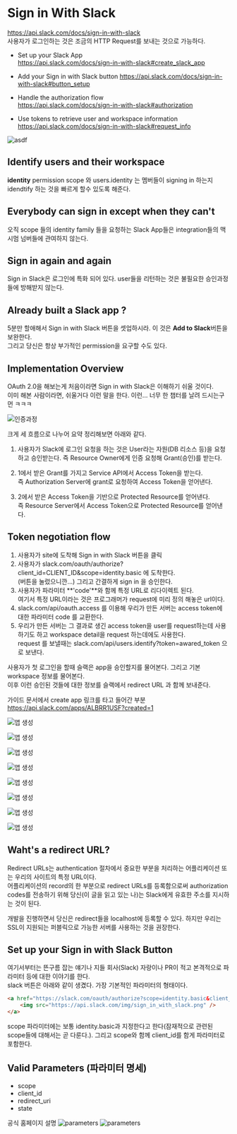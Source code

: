 # Sign in With Slack
https://api.slack.com/docs/sign-in-with-slack  
사용자가 로그인하는 것은 조금의 HTTP Request를 보내는 것으로 가능하다.  

- Set up your Slack App  
https://api.slack.com/docs/sign-in-with-slack#create_slack_app  

- Add your Sign in with Slack button
https://api.slack.com/docs/sign-in-with-slack#button_setup  

- Handle the authorization flow  
https://api.slack.com/docs/sign-in-with-slack#authorization  

- Use tokens to retrieve user and workspace information
https://api.slack.com/docs/sign-in-with-slack#request_info  

![asdf](./img/oauth/slack/sign-in-1.png)

## Identify users and their workspace
**identity** permission scope 와 users.identity 는 멤버들이 signing in 하는지 idendtify 하는 것을 빠르게 할수 있도록 해준다.

## Everybody can sign in except when they can't
오직 scope 들의 identity family 들을 요청하는 Slack App들은 integration들의 맥시멈 넘버들에 관여하지 않는다.  
  
## Sign in again and again
Sign in Slack은 로그인에 특화 되어 있다. user들을 리턴하는 것은 불필요한 승인과정들에 방해받지 않는다.  
   
## Already built a Slack app ?
5분만 할애해서 Sign in with Slack 버튼을 셋업하시라. 이 것은 **Add to Slack**버튼을 보완한다.  
그리고 당신은 항상 부가적인 permission을 요구할 수도 있다.  

## Implementation Overview
OAuth 2.0을 해보는게 처음이라면 Sign in with Slack은 이해하기 쉬울 것이다.  
이미 해본 사람이라면, 쉬울거다 이런 말을 한다. 이런... 너무 한 챕터를 날려 드시는구먼 ㅋㅋㅋ   
  
![인증과정](./img/oauth/slack/sign-in-2.png)
  
크게 세 흐름으로 나누어 요약 정리해보면 아래와 같다.
1. 사용자가 Slack에 로그인 요청을 하는 것은 User라는 자원(DB 리소스 등)을 요청하고 승인받는다. 
  즉 Resource Owner에게 인증 요청해 Grant(승인)를 받는다.  
  
2. 1에서 받은 Grant를 가지고 Service API에서 Access Token을 받는다.  
  즉 Authorization Server에 grant로 요청하여 Access Token을 얻어낸다.    
  
3. 2에서 받은 Access Token을 기반으로 Protected Resource를 얻어낸다.  
  즉 Resource Server에서 Access Token으로 Protected Resource를 얻어낸다.     
  
  
## Token negotiation flow  
1. 사용자가 site에 도착해 Sign in with Slack 버튼을 클릭  
2. 사용자가 slack.com/oauth/authorize?client_id=CLIENT_ID&scope=identity.basic 에 도착한다.  
   (버튼을 눌렀으니깐...) 그리고 간결하게 sign in 을 승인한다.  
3. 사용자가 파라미터 **'code'**와 함께 특정 URL로 리다이렉트 된다.  
   여기서 특정 URL이라는 것은 프로그래머가 request에 미리 정의 해놓은 url이다.    
4. slack.com/api/oauth.access 를 이용해 우리가 만든 서버는 access token에 대한 파라미터 code 를 교환한다.    
5. 우리가 만든 서버는 그 결과로 생긴 access token을 user를 request하는데 사용하기도 하고 workspace detail을 request 하는데에도 사용한다.  
   request 를 보낼때는 slack.com/api/users.identify?token=awared_token 으로 보낸다.  
  
사용자가 첫 로그인을 할때 슬랙은 app을 승인할지를 물어본다. 그리고 기본 workspace 정보를 물어본다.  
이후 이런 승인된 것들에 대한 정보를 슬랙에서 redirect URL 과 함께 보내준다.


가이드 문서에서 create app 링크를 타고 들어간 부분  
https://api.slack.com/apps/ALBRR1USF?created=1    
  
![앱 생성](./img/oauth/slack/create-app-1.png)  

![앱 생성](./img/oauth/slack/create-app-2.png)  

![앱 생성](./img/oauth/slack/create-app-3.png)  

![앱 생성](./img/oauth/slack/create-app-4.png)  

![앱 생성](./img/oauth/slack/create-app-5.png)  

![앱 생성](./img/oauth/slack/create-app-6.png)  

![앱 생성](./img/oauth/slack/create-app-7.png)  

![앱 생성](./img/oauth/slack/create-app-8.png)  

## Waht's a redirect URL?
Redirect URLs는 authentication 절차에서 중요한 부분을 처리하는 어플리케이션 또는 우리의 사이트의 특정 URL이다.  
어플리케이션의 record의 한 부분으로 redirect URLs를 등록함으로써 authorization codes를 전송하기 위해 당신(이 글을 읽고 있는 나)는 Slack에게 유효한 주소를 지시하는 것이 된다.  
  
개발을 진행하면서 당신은 redirect들을 localhost에 등록할 수 있다. 하지만 우리는 SSL이 지원되는 퍼블릭으로 가능한 서버를 사용하는 것을 권장한다. 
  
## Set up your Sign in with Slack Button
여기서부터는 뜬구름 잡는 얘기나 지들 회사(Slack) 자랑이나 PR이 적고 본격적으로 파라미터 등에 대한 이야기를 한다.  
slack 버튼은 아래와 같이 생겼다. 가장 기본적인 파라미터의 형태이다.    
```html
<a href="https://slack.com/oauth/authorize?scope=identity.basic&client_id=your_client_id">
    <img src="https://api.slack.com/img/sign_in_with_slack.png" />
</a>
```  
scope 파라미터에는 보통 identity.basic과 지정한다고 한다(잠재적으로 관련된 scope들에 대해서는 곧 다룬다.). 그리고 scope와 함께 client_id를 함게 파라미터로 포함한다. 
  
## Valid Parameters (파라미터 명세)
- scope  
- client_id  
- redirect_uri  
- state  

공식 홈페이지 설명
![parameters](./img/oauth/slack/redirect-url-parameters-1.png)
![parameters](./img/oauth/slack/redirect-url-parameters-2.png)  







